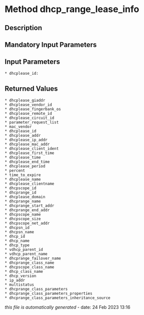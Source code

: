 # Method dhcp_range_lease_info

## Description
	

## Mandatory Input Parameters

## Input Parameters
	* dhcplease_id:

## Returned Values
	* dhcplease_giaddr
	* dhcplease_vendor_id
	* dhcplease_fingerbank_os
	* dhcplease_remote_id
	* dhcplease_circuit_id
	* parameter_request_list
	* mac_vendor
	* dhcplease_id
	* dhcplease_addr
	* dhcplease_ip_addr
	* dhcplease_mac_addr
	* dhcplease_client_ident
	* dhcplease_first_time
	* dhcplease_time
	* dhcplease_end_time
	* dhcplease_period
	* percent
	* time_to_expire
	* dhcplease_name
	* dhcplease_clientname
	* dhcpscope_id
	* dhcprange_id
	* dhcplease_domain
	* dhcprange_name
	* dhcprange_start_addr
	* dhcprange_end_addr
	* dhcpscope_name
	* dhcpscope_size
	* dhcpscope_net_addr
	* dhcpsn_id
	* dhcpsn_name
	* dhcp_id
	* dhcp_name
	* dhcp_type
	* vdhcp_parent_id
	* vdhcp_parent_name
	* dhcprange_failover_name
	* dhcprange_class_name
	* dhcpscope_class_name
	* dhcp_class_name
	* dhcp_version
	* ip_addr
	* multistatus
	* dhcprange_class_parameters
	* dhcprange_class_parameters_properties
	* dhcprange_class_parameters_inheritance_source


*this file is automatically generated* - date: 24 Feb 2023 13:16